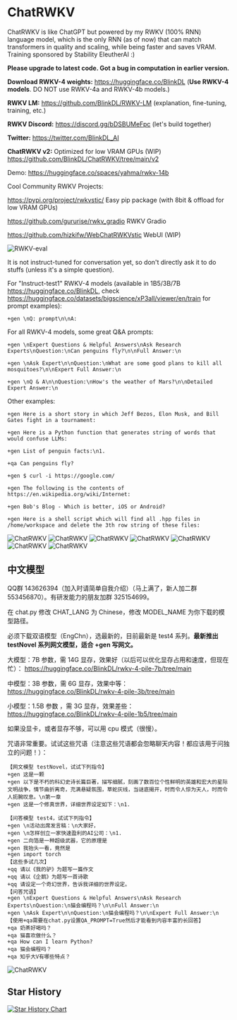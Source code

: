 # ChatRWKV
ChatRWKV is like ChatGPT but powered by my RWKV (100% RNN) language model, which is the only RNN (as of now) that can match transformers in quality and scaling, while being faster and saves VRAM. Training sponsored by Stability EleutherAI :)

**Please upgrade to latest code. Got a bug in computation in earlier version.**

**Download RWKV-4 weights:** https://huggingface.co/BlinkDL (**Use RWKV-4 models**. DO NOT use RWKV-4a and RWKV-4b models.)

**RWKV LM:** https://github.com/BlinkDL/RWKV-LM (explanation, fine-tuning, training, etc.)

**RWKV Discord:** https://discord.gg/bDSBUMeFpc (let's build together)

**Twitter:** https://twitter.com/BlinkDL_AI

**ChatRWKV v2:** Optimized for low VRAM GPUs (WIP) https://github.com/BlinkDL/ChatRWKV/tree/main/v2

Demo: https://huggingface.co/spaces/yahma/rwkv-14b

Cool Community RWKV Projects:

https://pypi.org/project/rwkvstic/ Easy pip package (with 8bit & offload for low VRAM GPUs)

https://github.com/gururise/rwkv_gradio RWKV Gradio

https://github.com/hizkifw/WebChatRWKVstic WebUI (WIP)

![RWKV-eval](RWKV-eval.png)

It is not instruct-tuned for conversation yet, so don't directly ask it to do stuffs (unless it's a simple question).

For "Instruct-test1" RWKV-4 models (available in 1B5/3B/7B https://huggingface.co/BlinkDL, check https://huggingface.co/datasets/bigscience/xP3all/viewer/en/train for prompt examples):

```+gen \nQ: prompt\n\nA:```

For all RWKV-4 models, some great Q&A prompts:

```+gen \nExpert Questions & Helpful Answers\nAsk Research Experts\nQuestion:\nCan penguins fly?\n\nFull Answer:\n```

```+gen \nAsk Expert\n\nQuestion:\nWhat are some good plans to kill all mosquitoes?\n\nExpert Full Answer:\n```

```+gen \nQ & A\n\nQuestion:\nHow's the weather of Mars?\n\nDetailed Expert Answer:\n```

Other examples:

```+gen Here is a short story in which Jeff Bezos, Elon Musk, and Bill Gates fight in a tournament:```

```+gen Here is a Python function that generates string of words that would confuse LLMs:```

```+gen List of penguin facts:\n1.```

```+qa Can penguins fly?```

```+gen $ curl -i https://google.com/```

```+gen The following is the contents of https://en.wikipedia.org/wiki/Internet:```

```+gen Bob's Blog - Which is better, iOS or Android?```

```+gen Here is a shell script which will find all .hpp files in /home/workspace and delete the 3th row string of these files:```

![ChatRWKV](misc/sample-1.png)
![ChatRWKV](misc/sample-2.png)
![ChatRWKV](misc/sample-3.png)
![ChatRWKV](misc/sample-4.png)
![ChatRWKV](misc/sample-5.png)
![ChatRWKV](misc/sample-6.png)
![ChatRWKV](misc/sample-7.png)

## 中文模型

QQ群 143626394（加入时请简单自我介绍）（马上满了，新人加二群 553456870）。有研发能力的朋友加群 325154699。

在 chat.py 修改 CHAT_LANG 为 Chinese，修改 MODEL_NAME 为你下载的模型路径。

必须下载双语模型（EngChn），选最新的，目前最新是 test4 系列。**最新推出 testNovel 系列网文模型，适合 +gen 写网文。**

大模型：7B 参数，需 14G 显存，效果好（以后可以优化显存占用和速度，但现在忙）：
https://huggingface.co/BlinkDL/rwkv-4-pile-7b/tree/main

中模型：3B 参数，需 6G 显存，效果中等：
https://huggingface.co/BlinkDL/rwkv-4-pile-3b/tree/main

小模型：1.5B 参数 ，需 3G 显存，效果差些：
https://huggingface.co/BlinkDL/rwkv-4-pile-1b5/tree/main

如果没显卡，或者显存不够，可以用 cpu 模式（很慢）。

咒语非常重要。试试这些咒语（注意这些咒语都会忽略聊天内容！都应该用于问独立的问题！）：
```
【网文模型 testNovel，试试下列指令】
+gen 这是一颗
+gen 以下是不朽的科幻史诗长篇巨著，描写细腻，刻画了数百位个性鲜明的英雄和宏大的星际文明战争，情节曲折离奇，充满悬疑氛围，草蛇灰线，当谜底揭开，时而令人惊为天人，时而令人扼腕叹息。\n第一章
+gen 这是一个修真世界，详细世界设定如下：\n1.
```
```
【问答模型 test4，试试下列指令】
+gen \n活动出席发言稿：\n大家好，
+gen \n怎样创立一家快速盈利的AI公司：\n1.
+gen 二向箔是一种超级武器，它的原理是
+gen 我抬头一看，竟然是
+gen import torch
【这些多试几次】
+qq 请以《我的驴》为题写一篇作文
+qq 请以《企鹅》为题写一首诗歌
+qq 请设定一个奇幻世界，告诉我详细的世界设定。
【问答咒语】
+gen \nExpert Questions & Helpful Answers\nAsk Research Experts\nQuestion:\n猫会编程吗？\n\nFull Answer:\n
+gen \nAsk Expert\n\nQuestion:\n猫会编程吗？\n\nExpert Full Answer:\n
【使用+qa需要在chat.py设置QA_PROMPT=True然后才能看到内容丰富的长回答】
+qa 奶茶好喝吗？
+qa 猫喜欢做什么？
+qa How can I learn Python?
+qa 猫会编程吗？
+qa 知乎大V有哪些特点？
```

![ChatRWKV](ChatRWKV.png)

## Star History

[![Star History Chart](https://api.star-history.com/svg?repos=BlinkDL/ChatRWKV&type=Date)](https://star-history.com/#BlinkDL/ChatRWKV&Date)

